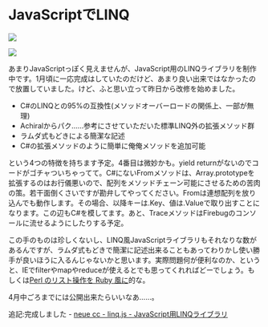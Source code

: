 # JavaScriptでLINQ

<p class="noindent">
	<img src="http://neue.cc/wp-content/uploads/image/linqjavascript1.jpg">
</p>

<p class="noindent">
	<img src="http://neue.cc/wp-content/uploads/image/linqjavascript2.jpg">
</p>

あまりJavaScriptっぽく見えませんが、JavaScript用のLINQライブラリを制作中です。1月頃に一応完成はしていたのだけど、あまり良い出来ではなかったので放置していました。けど、ふと思い立って昨日から改修を始めました。

* C#のLINQとの95%の互換性(メソッドオーバーロードの関係上、一部が無理)
* Achiralからパク……参考にさせていただいた標準LINQ外の拡張メソッド群
* ラムダ式もどきによる簡潔な記述
* C#の拡張メソッドのように簡単に俺俺メソッドを追加可能

という4つの特徴を持ちます予定。4番目は微妙かも。yield returnがないのでコードがゴチャついちゃってて。C#にないFromメソッドは、Array.prototypeを拡張するのはお行儀悪いので、配列をメソッドチェーン可能にさせるための苦肉の策。若干面倒くさいですが勘弁してやってください。Fromは連想配列を放り込んでも動作します。その場合、以降キーは.Key、値は.Valueで取り出すことになります。この辺もC#を模してます。あと、TraceメソッドはFirebugのコンソールに流せるようにしたりする予定。

この手のものは珍しくないし、LINQ風JavaScriptライブラリもそれなりな数があるんですが、ラムダ式もどきで簡潔に記述出来ることもあってわりかし使い勝手が良いほうに入るんじゃないかと思います。実際問題何が便利なのか、というと、IEでfilterやmapやreduceが使えるとでも思ってくれればどーでしょう。もしくは[Perl のリスト操作を Ruby 風に](http://d.hatena.ne.jp/naoya/20080419/1208579525)的な。

4月中ごろまでには公開出来たらいいなあ……。

追記:完成しました - [neue cc - linq.js - JavaScript用LINQライブラリ](http://neue.cc/2009/04/04_145.html "neue cc - linq.js - JavaScript用LINQライブラリ")